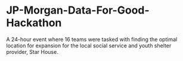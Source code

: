 # JP-Morgan-Data-For-Good-Hackathon
A 24-hour event where 16 teams were tasked with finding the optimal location for expansion for the local social service and youth shelter provider, Star House.
